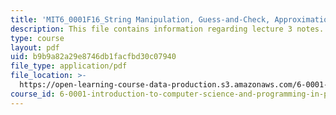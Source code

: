 ```yaml
---
title: 'MIT6_0001F16_String Manipulation, Guess-and-Check, Approximations, Bisection'
description: This file contains information regarding lecture 3 notes.
type: course
layout: pdf
uid: b9b9a82a29e8746db1facfbd30c07940
file_type: application/pdf
file_location: >-
  https://open-learning-course-data-production.s3.amazonaws.com/6-0001-introduction-to-computer-science-and-programming-in-python-fall-2016/b9b9a82a29e8746db1facfbd30c07940_MIT6_0001F16_Lec3.pdf
course_id: 6-0001-introduction-to-computer-science-and-programming-in-python-fall-2016
---
```

